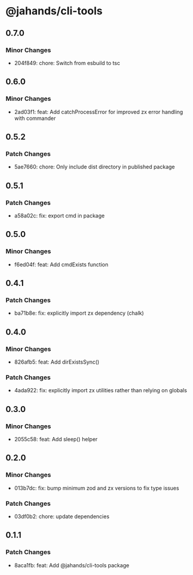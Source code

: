 # @jahands/cli-tools

## 0.7.0

### Minor Changes

- 204f849: chore: Switch from esbuild to tsc

## 0.6.0

### Minor Changes

- 2ad03f1: feat: Add catchProcessError for improved zx error handling with commander

## 0.5.2

### Patch Changes

- 5ae7660: chore: Only include dist directory in published package

## 0.5.1

### Patch Changes

- a58a02c: fix: export cmd in package

## 0.5.0

### Minor Changes

- f6ed04f: feat: Add cmdExists function

## 0.4.1

### Patch Changes

- ba71b8e: fix: explicitly import zx dependency (chalk)

## 0.4.0

### Minor Changes

- 826afb5: feat: Add dirExistsSync()

### Patch Changes

- 4ada922: fix: explicitly import zx utilities rather than relying on globals

## 0.3.0

### Minor Changes

- 2055c58: feat: Add sleep() helper

## 0.2.0

### Minor Changes

- 013b7dc: fix: bump minimum zod and zx versions to fix type issues

### Patch Changes

- 03df0b2: chore: update dependencies

## 0.1.1

### Patch Changes

- 8aca1fb: feat: Add @jahands/cli-tools package
